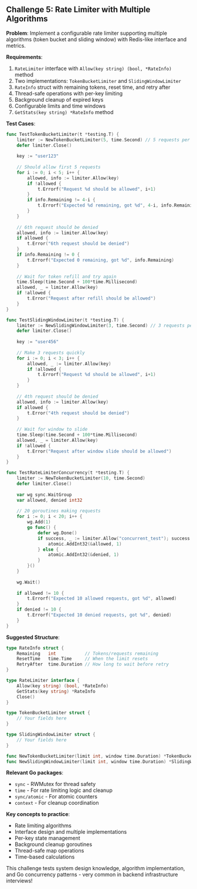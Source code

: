 ## Challenge 5: Rate Limiter with Multiple Algorithms

**Problem**: Implement a configurable rate limiter supporting multiple algorithms (token bucket and sliding window) with Redis-like interface and metrics.

**Requirements**:
1. `RateLimiter` interface with `Allow(key string) (bool, *RateInfo)` method
2. Two implementations: `TokenBucketLimiter` and `SlidingWindowLimiter`
3. `RateInfo` struct with remaining tokens, reset time, and retry after
4. Thread-safe operations with per-key limiting
5. Background cleanup of expired keys
6. Configurable limits and time windows
7. `GetStats(key string) *RateInfo` method

**Test Cases**:
```go
func TestTokenBucketLimiter(t *testing.T) {
    limiter := NewTokenBucketLimiter(5, time.Second) // 5 requests per second
    defer limiter.Close()
    
    key := "user123"
    
    // Should allow first 5 requests
    for i := 0; i < 5; i++ {
        allowed, info := limiter.Allow(key)
        if !allowed {
            t.Errorf("Request %d should be allowed", i+1)
        }
        if info.Remaining != 4-i {
            t.Errorf("Expected %d remaining, got %d", 4-i, info.Remaining)
        }
    }
    
    // 6th request should be denied
    allowed, info := limiter.Allow(key)
    if allowed {
        t.Error("6th request should be denied")
    }
    if info.Remaining != 0 {
        t.Errorf("Expected 0 remaining, got %d", info.Remaining)
    }
    
    // Wait for token refill and try again
    time.Sleep(time.Second + 100*time.Millisecond)
    allowed, _ = limiter.Allow(key)
    if !allowed {
        t.Error("Request after refill should be allowed")
    }
}

func TestSlidingWindowLimiter(t *testing.T) {
    limiter := NewSlidingWindowLimiter(3, time.Second) // 3 requests per second
    defer limiter.Close()
    
    key := "user456"
    
    // Make 3 requests quickly
    for i := 0; i < 3; i++ {
        allowed, _ := limiter.Allow(key)
        if !allowed {
            t.Errorf("Request %d should be allowed", i+1)
        }
    }
    
    // 4th request should be denied
    allowed, info := limiter.Allow(key)
    if allowed {
        t.Error("4th request should be denied")
    }
    
    // Wait for window to slide
    time.Sleep(time.Second + 100*time.Millisecond)
    allowed, _ = limiter.Allow(key)
    if !allowed {
        t.Error("Request after window slide should be allowed")
    }
}

func TestRateLimiterConcurrency(t *testing.T) {
    limiter := NewTokenBucketLimiter(10, time.Second)
    defer limiter.Close()
    
    var wg sync.WaitGroup
    var allowed, denied int32
    
    // 20 goroutines making requests
    for i := 0; i < 20; i++ {
        wg.Add(1)
        go func() {
            defer wg.Done()
            if success, _ := limiter.Allow("concurrent_test"); success {
                atomic.AddInt32(&allowed, 1)
            } else {
                atomic.AddInt32(&denied, 1)
            }
        }()
    }
    
    wg.Wait()
    
    if allowed != 10 {
        t.Errorf("Expected 10 allowed requests, got %d", allowed)
    }
    if denied != 10 {
        t.Errorf("Expected 10 denied requests, got %d", denied)
    }
}
```

**Suggested Structure**:
```go
type RateInfo struct {
    Remaining   int           // Tokens/requests remaining
    ResetTime   time.Time     // When the limit resets
    RetryAfter  time.Duration // How long to wait before retry
}

type RateLimiter interface {
    Allow(key string) (bool, *RateInfo)
    GetStats(key string) *RateInfo
    Close()
}

type TokenBucketLimiter struct {
    // Your fields here
}

type SlidingWindowLimiter struct {
    // Your fields here
}

func NewTokenBucketLimiter(limit int, window time.Duration) *TokenBucketLimiter
func NewSlidingWindowLimiter(limit int, window time.Duration) *SlidingWindowLimiter
```

**Relevant Go packages**:
- `sync` - RWMutex for thread safety
- `time` - For rate limiting logic and cleanup
- `sync/atomic` - For atomic counters
- `context` - For cleanup coordination

**Key concepts to practice**:
- Rate limiting algorithms
- Interface design and multiple implementations
- Per-key state management
- Background cleanup goroutines
- Thread-safe map operations
- Time-based calculations

This challenge tests system design knowledge, algorithm implementation, and Go concurrency patterns - very common in backend infrastructure interviews!
